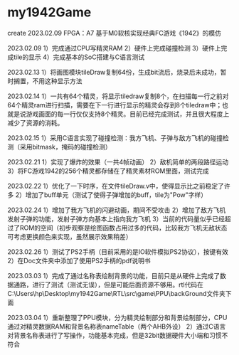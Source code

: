 # my1942Game

create 2023.02.09
FPGA：A7
基于M0软核实现经典FC游戏《1942》的模仿

2023.02.09
	1）完成通过CPU写精灵RAM
	2）硬件上完成碰撞检测
	3）硬件上完成tile的显示
	4）完成基本的SoC搭建与C语言测试

2023.02.13
	1）将画图模块tileDraw复制64份，生成bit流后，烧录后未成功，暂时搁置，不用这种显示方法

2023.02.14
	1）一共有64个精灵，将显示tiledraw复制8个，在扫描每一行之前对64个精灵ram进行扫描，需要在下一行进行显示的精灵会存到8个tiledraw中；也就是说游戏画面的每一行仅仅支持8个精灵。目前已经完成测试，并且很大程度上减少了资源的消耗。

2023.02.15
	1）采用C语言实现了碰撞检测：我方飞机、子弹与敌方飞机的碰撞检测（采用bitmask，掩码的碰撞检测）

2023.02.21
	1）实现了爆炸的效果（一共4帧动画）
	2）敌机简单的两段路径运动
	3）将FC游戏1942的256个精灵都存储在了精灵素材ROM里面，测试完成

2023.02.22
	1）优化了一下时序，在文件tileDraw.v中，使得显示比之前稳定了许多
	2）增加了buff单元（测试了使得子弹增加的buff，tile为"Pow"字样）

2023.02.24
	1）增加了我方飞机的闪避动画，期间不受攻击
	2）增加了敌方飞机发射子弹的功能，发射子弹方向基本上指向我方飞机
	3）当前的代码量似乎已经超过了ROM的空间（初步观察是绘图函数占用过多的代码，比较我方飞机无敌状态可考虑更换颜色来实现，虽然展示效果稍差）

2023.02.26
	1）测试了PS2手柄（目前采用的是IO软件模拟PS2协议），按键有效
	2）在Doc文件夹中添加了使用PS2手柄的pdf说明书

2023.03.03
	1）完成了通过名称表绘制背景的功能，目前只是从硬件上完成了数据通路，进行了测试（测试无误），但是可能后面资源不够用。rtl代码在C:\Users\hp\Desktop\my1942Game\RTL\src\game\PPU\backGround文件夹下面

2023.03.04
	1）重新整理了PPU模块，分为精灵绘制部分和背景绘制部分，CPU通过对精灵数据RAM和背景名称表nameTable（两个AHB外设）
	2）通过C语言对背景名称表进行了写操作，功能基本完成，但是32bit数据硬件大小端和习惯不符合
